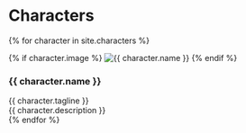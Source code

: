 # Characters




 {% for character in site.characters %}
 
 <div class="character">
   {% if character.image %}
       <img class="character-image" src="{{ character.image }}" alt="{{ character.name }}" />
   {% endif %}
  
   <div class=character-info">
       <h3>{{ character.name }}</h3>
       <div class="character-tagline">{{ character.tagline }}</div>
       <div class="description">{{ character.description }} </div>    
    </div>
 </div>
 {% endfor %}
 



